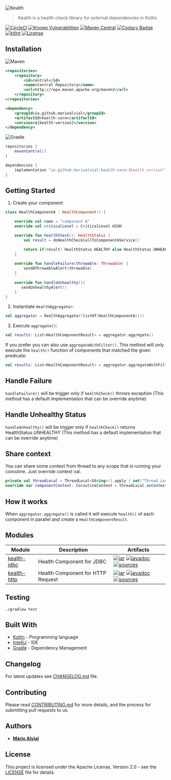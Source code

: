 ![Kealth](docs/logo.png)

> Kealth is a health check library for external dependencies in Kotlin

[![CircleCI](https://circleci.com/gh/marioalvial/kealth.svg?style=svg)](https://circleci.com/gh/marioalvial/kealth)
[![Known Vulnerabilities](https://snyk.io/test/github/marioalvial/kealth/badge.svg?targetFile=build.gradle)](https://snyk.io/test/github/marioalvial/kealth?targetFile=build.gradle)
[![Maven Central](https://img.shields.io/maven-central/v/io.github.marioalvial/kealth-jdbc.svg?label=Maven%20Central)](https://search.maven.org/search?q=g:"io.github.marioalvial")
[![Codacy Badge](https://api.codacy.com/project/badge/Grade/f51e7103bcc34855b506e947990b2395)](https://www.codacy.com/app/marioalvial/kealth?utm_source=github.com&amp;utm_medium=referral&amp;utm_content=marioalvial/kealth&amp;utm_campaign=Badge_Grade)
[![ktlint](https://img.shields.io/badge/code%20style-%E2%9D%A4-FF4081.svg)](https://ktlint.github.io/)
[![License](https://img.shields.io/badge/License-Apache%202.0-blue.svg)](https://opensource.org/licenses/Apache-2.0)

## Installation

![Maven](docs/maven.png) 

```xml
<repositories>
    <repository>
        <id>central</id>
        <name>Central Repository</name>
        <url>http://repo.maven.apache.org/maven2</url>
    </repository>
</repositories>

<dependency>
    <groupId>io.github.marioalvial</groupId>
    <artifactId>kealth-core</artifactId>
    <version>${kealth-version}</version>
</dependency>
```

![Gradle](docs/gradle.png)

```groovy
repositories {
    mavenCentral()
}

dependencies {
    implementation "io.github.marioalvial:kealth-core:$kealth_version"
}    
```

## Getting Started

1. Create your component:

```kotlin
class HealthComponentA : HealthComponent() {

    override val name = "component A"
    override val criticalLevel = CriticalLevel.HIGH

    override fun healthCheck(): HealthStatus {
        val result = doHealthCheckCallToComponentAService()

        return if(result) HealthStatus.HEALTHY else HealthStatus.UNHEALTHY
    }
    
    override fun handleFailure(throwable: Throwable) {
        sendAThrowableAlert(throwable)
    }
    
    override fun handleUnhealthy(){
       sendUnhealthyAlert()
    }        
}
```

2. Instantiate `HealthAggregator`:

```kotlin
val aggregator = HealthAggregator(listOf(HealthComponentA()))
```

3. Execute `aggregate()`:

```kotlin
val results: List<HealthComponentResult> = aggregator.aggregate() 
```

If you prefer you can also use `aggregateWithFilter()`. This method will only execute the `health()` function of components that matched the given predicate:

```kotlin
val results: List<HealthComponentResult> = aggregator.aggregateWithFilter{ name, criticalLevel -> name == "Component A" && criticalLevel == "HIGH" } 
```

## Handle Failure

`handleFailure()` will be trigger only if `healthCheck()` throws exception (This method has a default implementation that can be override anytime)

## Handle Unhealthy Status

`handleUnhealthy()` will be trigger only if `healthCheck()` returns HealthStatus.UNHEALTHY (This method has a default implementation that can be override anytime)

## Share context

You can share some context from thread to any scope that is running your coroutine. Just override context val.

```kotlin
private val threadLocal = ThreadLocal<String>().apply { set("Thread Local $name") }
override var componentContext: CoroutineContext = threadLocal.asContextElement()
```

## How it works

When `aggregator.aggregate()` is called it will execute `health()` of each component in parallel and create a `HealthComponentResult`.

## Modules

| Module                                                                                   | Description                              | Artifacts                                                                                                                                                                                                                                                                                                                                                                                                                                                                                          |
| ---------------------------------------------------------------------------------------- | ---------------------------------------- | -------------------------------------------------------------------------------------------------------------------------------------------------------------------------------------------------------------------------------------------------------------------------------------------------------------------------------------------------------------------------------------------------------------------------------------------------------------------------------------------------- |
| [kealth-jdbc](kealth-jdbc)                                                               | Health Component for JDBC                | [![jar](https://img.shields.io/badge/jar-v2.0.1-green.svg)](https://search.maven.org/artifact/io.github.marioalvial/kealth-jdbc/3.0.0/jar) [![javadoc](https://img.shields.io/badge/javadoc-v3.0.0-blue.svg)](https://search.maven.org/artifact/io.github.marioalvial/kealth-jdbc/3.0.0/javadoc) [![sources](https://img.shields.io/badge/sources-v3.0.0-yellow.svg)](https://search.maven.org/artifact/io.github.marioalvial/kealth-jdbc/3.0.0/sources)                                 |
| [kealth-http](kealth-http)                                                               | Health Component for HTTP Request        | [![jar](https://img.shields.io/badge/jar-v2.0.1-green.svg)](https://search.maven.org/artifact/io.github.marioalvial/kealth-http/3.0.0/jar) [![javadoc](https://img.shields.io/badge/javadoc-v3.0.0-blue.svg)](https://search.maven.org/artifact/io.github.marioalvial/kealth-http/3.0.0/javadoc) [![sources](https://img.shields.io/badge/sources-v3.0.0-yellow.svg)](https://search.maven.org/artifact/io.github.marioalvial/kealth-http/3.0.0/sources)                                 |

## Testing

```shell
./gradlew test
```

## Built With

- [Kotlin](https://kotlinlang.org/) - Programming language
- [IntelliJ](https://www.jetbrains.com/idea/) - IDE
- [Gradle](https://gradle.org/) - Dependency Management

## Changelog

For latest updates see [CHANGELOG.md](CHANGELOG.md) file.

## Contributing 

Please read [CONTRIBUTING.md](CONTRIBUTING.md) for more details, and the process for submitting pull requests to us.

## Authors

* **[Mário Alvial](https://github.com/marioalvial)**

## License

This project is licensed under the Apache License, Version 2.0 - see the [LICENSE](LICENSE) file for details.
